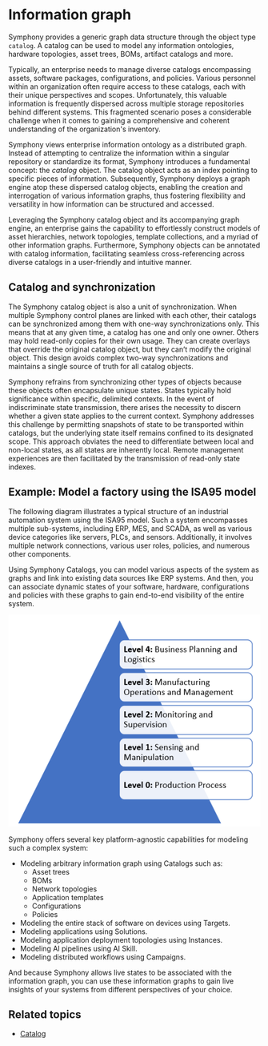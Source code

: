# Information graph

Symphony provides a generic graph data structure through the object type `catalog`. A catalog can be used to model any information ontologies, hardware topologies, asset trees, BOMs, artifact catalogs and more.

Typically, an enterprise needs to manage diverse catalogs encompassing assets, software packages, configurations, and policies. Various personnel within an organization often require access to these catalogs, each with their unique perspectives and scopes. Unfortunately, this valuable information is frequently dispersed across multiple storage repositories behind different systems. This fragmented scenario poses a considerable challenge when it comes to gaining a comprehensive and coherent understanding of the organization's inventory.

Symphony views enterprise information ontology as a distributed graph. Instead of attempting to centralize the information within a singular repository or standardize its format, Symphony introduces a fundamental concept: the *catalog* object. The catalog object acts as an index pointing to specific pieces of information. Subsequently, Symphony deploys a graph engine atop these dispersed catalog objects, enabling the creation and interrogation of various information graphs, thus fostering flexibility and versatility in how information can be structured and accessed.

Leveraging the Symphony catalog object and its accompanying graph engine, an enterprise gains the capability to effortlessly construct models of asset hierarchies, network topologies, template collections, and a myriad of other information graphs. Furthermore, Symphony objects can be annotated with catalog information, facilitating seamless cross-referencing across diverse catalogs in a user-friendly and intuitive manner.

## Catalog and synchronization

The Symphony catalog object is also a unit of synchronization. When multiple Symphony control planes are linked with each other, their catalogs can be synchronized among them with one-way synchronizations only. This means that at any given time, a catalog has one and only one owner. Others may hold read-only copies for their own usage. They can create overlays that override the original catalog object, but they can’t modify the original object. This design avoids complex two-way synchronizations and maintains a single source of truth for all catalog objects.

Symphony refrains from synchronizing other types of objects because these objects often encapsulate unique states. States typically hold significance within specific, delimited contexts. In the event of indiscriminate state transmission, there arises the necessity to discern whether a given state applies to the current context. Symphony addresses this challenge by permitting snapshots of state to be transported within catalogs, but the underlying state itself remains confined to its designated scope. This approach obviates the need to differentiate between local and non-local states, as all states are inherently local. Remote management experiences are then facilitated by the transmission of read-only state indexes.

## Example: Model a factory using the ISA95 model

The following diagram illustrates a typical structure of an industrial automation system using the ISA95 model. Such a system encompasses multiple sub-systems, including ERP, MES, and SCADA, as well as various device categories like servers, PLCs, and sensors. Additionally, it involves multiple network connections, various user roles, policies, and numerous other components.

Using Symphony Catalogs, you can model various aspects of the system as graphs and link into existing data sources like ERP systems. And then, you can associate dynamic states of your software, hardware, configurations and policies with these graphs to gain end-to-end visibility of the entire system.

![isa-95](../images/isa-95.png)

Symphony offers several key platform-agnostic capabilities for modeling such a complex system:

* Modeling arbitrary information graph using Catalogs such as:
  * Asset trees
  * BOMs
  * Network topologies
  * Application templates
  * Configurations
  * Policies
* Modeling the entire stack of software on devices using Targets.
* Modeling applications using Solutions.
* Modeling application deployment topologies using Instances.
* Modeling AI pipelines using AI Skill.
* Modeling distributed workflows using Campaigns.

And because Symphony allows live states to be associated with the information graph, you can use these information graphs to gain live insights of your systems from different perspectives of your choice.

## Related topics

* [Catalog](./unified-object-model/catalog.md)
